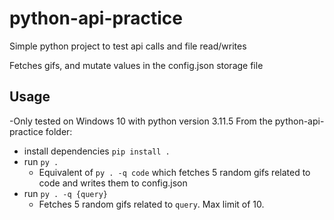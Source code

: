 # python-api-practice

Simple python project to test api calls and file read/writes

Fetches gifs, and mutate values in the config.json storage file

## Usage
-Only tested on Windows 10 with python version 3.11.5
From the python-api-practice folder:

- install dependencies ```pip install .```
- run ```py .```
    - Equivalent of ```py . -q code``` which fetches 5 random gifs related to code and writes them to config.json
- run ```py . -q {query}```
    - Fetches 5 random gifs related to ```query```. Max limit of 10.

